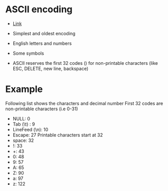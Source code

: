 # ASCII encoding

- [Link](https://en.wikipedia.org/wiki/ASCII)

- Simplest and oldest encoding
- English letters and numbers
- Some symbols
- ASCII reserves the first 32 codes () for non-printable characters (like ESC, DELETE, new line, backspace)

# Example
Following list shows the characters and decimal number
First 32 codes are non-printable characters (i.e 0-31)
- NULL: 0
- Tab (\t) : 9
- LineFeed (\n): 10
- Escape: 27
Printable characters start at 32
- space: 32
- !: 33
- +: 43
- 0: 48
- 9: 57
- A: 65
- Z: 90
- a: 97
- z: 122



